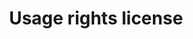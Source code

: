 ---
title: 'Usage rights license'
field: 'dcterms.license'
slug: 'global-usage-rights-license'
description: 'A legal document giving official permission to do something with a resource'
comment: 'Normally the type of license, indicated by a short name/code - select from control list'
required: False
vocabulary: 'vocabulary.txt'
module: 'Form'
cluster: 'Global'
policy: 'Controlled value. Single select from control list.'
---